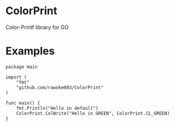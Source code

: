 ColorPrint
==========

Color-Printf library for GO

Examples
==========

    package main

    import (
	    "fmt"
	    "github.com/rawoke083/ColorPrint"
    )

    func main() {
	    fmt.Println("Hello in default")
	    ColorPrint.ColWrite("Hello in GREEN", ColorPrint.CL_GREEN)
    }
